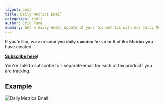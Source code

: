```yaml
---
layout: post
title: Daily Metrics Email
categories: tools
author: Eric Fung
summary: Get a daily email update of your top metrics with our Daily Metrics Email.
---
```

If you'd like, we can send you daily updates for up to 5 of the Metrics you have created.

[**Subscribe here**][subscribe]!

You're able to subscribe to a separate email for each of the products you are tracking.

## Example

![Daily Metrics Email][daily-ss]

[subscribe]: https://app.kissmetrics.com/notifications
[daily-ss]: http://f.cl.ly/items/1A0k113r1z2G1U3z1D0T/daily-summary.png